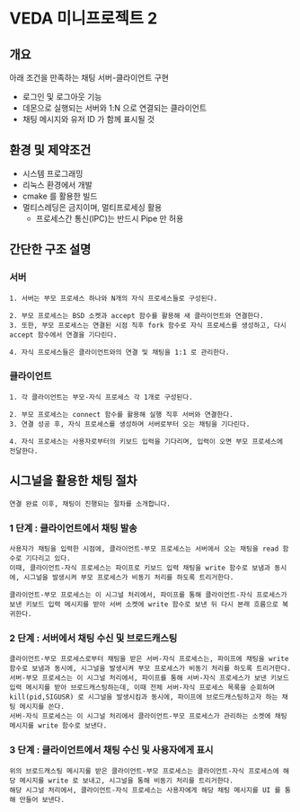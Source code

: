 # VEDA 미니프로젝트 2
## 개요
아래 조건을 만족하는 채팅 서버-클라이언트 구현
- 로그인 및 로그아웃 기능
- 데몬으로 실행되는 서버와 1:N 으로 연결되는 클라이언트
- 채팅 메시지와 유저 ID 가 함께 표시될 것

## 환경 및 제약조건
- 시스템 프로그래밍
- 리눅스 환경에서 개발
- cmake 를 활용한 빌드
- 멀티스레딩은 금지이며, 멀티프로세싱 활용
    - 프로세스간 통신(IPC)는 반드시 Pipe 만 허용

## 간단한 구조 설명
### 서버
    1. 서버는 부모 프로세스 하나와 N개의 자식 프로세스들로 구성된다.

    2. 부모 프로세스는 BSD 소켓과 accept 함수를 활용해 새 클라이언트와 연결한다.
    3. 또한, 부모 프로세스는 연결된 시점 직후 fork 함수로 자식 프로세스를 생성하고, 다시 accept 함수에서 연결을 기다린다.

    4. 자식 프로세스들은 클라이언트와의 연결 및 채팅을 1:1 로 관리한다.

### 클라이언트
    1. 각 클라이언트는 부모-자식 프로세스 각 1개로 구성된다.

    2. 부모 프로세스는 connect 함수를 활용해 실행 직후 서버와 연결한다.
    3. 연결 성공 후, 자식 프로세스를 생성하며 서버로부터 오는 채팅을 기다린다.

    4. 자식 프로세스는 사용자로부터의 키보드 입력을 기다리며, 입력이 오면 부모 프로세스에 전달한다.

## 시그널을 활용한 채팅 절차
    연결 완료 이후, 채팅이 진행되는 절차를 소개합니다.

### 1 단계 : 클라이언트에서 채팅 발송
    사용자가 채팅을 입력한 시점에, 클라이언트-부모 프로세스는 서버에서 오는 채팅을 read 함수로 기다리고 있다.
    이때, 클라이언트-자식 프로세스는 파이프로 키보드 입력 채팅을 write 함수로 보냄과 동시에, 시그널을 발생시켜 부모 프로세스가 비동기 처리를 하도록 트리거한다.

    클라이언트-부모 프로세스는 이 시그널 처리에서, 파이프를 통해 클라이언트-자식 프로세스가 보낸 키보드 입력 메시지를 받아 서버 소켓에 write 함수로 보낸 뒤 다시 본래 흐름으로 복귀한다.

### 2 단계 : 서버에서 채팅 수신 및 브로드캐스팅
    클라이언트-부모 프로세스로부터 채팅을 받은 서버-자식 프로세스는, 파이프에 채팅을 write 함수로 보냄과 동시에, 시그널을 발생시켜 부모 프로세스가 비동기 처리를 하도록 트리거한다.
    서버-부모 프로세스는 이 시그널 처리에서, 파이프를 통해 서버-자식 프로세스가 보낸 키보드 입력 메시지를 받아 브로드캐스팅하는데, 이때 전체 서버-자식 프로세스 목록을 순회하며 kill(pid,SIGUSR) 로 시그널을 발생시킴과 동시에, 파이프에 브로드캐스팅하고자 하는 채팅 메시지를 쓴다.
    서버-자식 프로세스는 이 시그널 처리에서 클라이언트-부모 프로세스가 관리하는 소켓에 채팅 메시지를 write 함수로 보낸다.

### 3 단계 : 클라이언트에서 채팅 수신 및 사용자에게 표시
    위의 브로드캐스팅 메시지를 받은 클라이언트-부모 프로세스는 클라이언트-자식 프로세스에 해당 메시지를 write 로 보내고, 시그널을 통해 비동기 처리를 트리거한다.
    해당 시그널 처리에서, 클라이언트-자식 프로세스는 사용자에게 해당 채팅 메시지를 UI 를 통해 만들어 보낸다.






